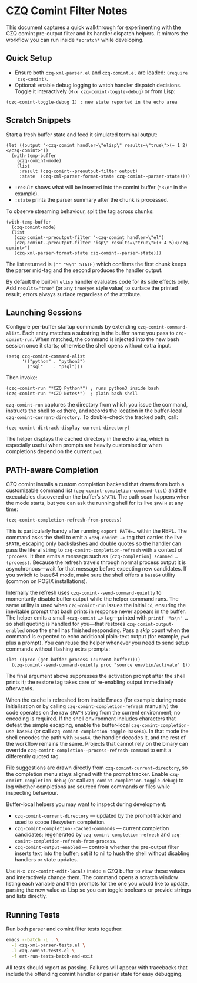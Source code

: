 # CZQ Comint Filter Notes

This document captures a quick walkthrough for experimenting with the CZQ
comint pre-output filter and its handler dispatch helpers.  It mirrors the
workflow you can run inside `*scratch*` while developing.

## Quick Setup
- Ensure both `czq-xml-parser.el` and `czq-comint.el` are loaded: `(require 'czq-comint)`.
- Optional: enable debug logging to watch handler dispatch decisions.  Toggle
  it interactively (`M-x czq-comint-toggle-debug`) or from Lisp:

```elisp
(czq-comint-toggle-debug 1) ; new state reported in the echo area
```

## Scratch Snippets

Start a fresh buffer state and feed it simulated terminal output:

```elisp
(let ((output "<czq-comint handler=\"elisp\" results=\"true\">(+ 1 2)</czq-comint>"))
  (with-temp-buffer
    (czq-comint-mode)
    (list
     :result (czq-comint--preoutput-filter output)
     :state  (czq-xml-parser-format-state czq-comint--parser-state))))
```

- `:result` shows what will be inserted into the comint buffer (`"3\n"` in the example).
- `:state` prints the parser summary after the chunk is processed.

To observe streaming behaviour, split the tag across chunks:

```elisp
(with-temp-buffer
  (czq-comint-mode)
  (list
   (czq-comint--preoutput-filter "<czq-comint handler=\"el")
   (czq-comint--preoutput-filter "isp\" results=\"true\">(+ 4 5)</czq-comint>")
   (czq-xml-parser-format-state czq-comint--parser-state)))
```

The list returned is `("" "9\n" STATE)` which confirms the first chunk keeps
the parser mid-tag and the second produces the handler output.

By default the built-in `elisp` handler evaluates code for its side effects only.
Add `results="true"` (or any `true`/`yes` style value) to surface the printed
result; errors always surface regardless of the attribute.

## Launching Sessions

Configure per-buffer startup commands by extending
`czq-comint-command-alist`.  Each entry matches a substring in the buffer
name you pass to `czq-comint-run`.  When matched, the command is injected into
the new bash session once it starts; otherwise the shell opens without extra
input.

```elisp
(setq czq-comint-command-alist
      '(("python" . "python3")
        ("sql"    . "psql")))
```

Then invoke:

```elisp
(czq-comint-run "*CZQ Python*") ; runs python3 inside bash
(czq-comint-run "*CZQ Notes*")  ; plain bash shell
```

`czq-comint-run` captures the directory from which you issue the command,
instructs the shell to `cd` there, and records the location in the buffer-local
`czq-comint-current-directory`.  To double-check the tracked path, call:

```elisp
(czq-comint-dirtrack-display-current-directory)
```

The helper displays the cached directory in the echo area, which is especially
useful when prompts are heavily customised or when completions depend on the
current `pwd`.

## PATH-aware Completion

CZQ comint installs a custom completion backend that draws from both a
customizable command list (`czq-comint-completion-command-list`) and the
executables discovered on the buffer’s `$PATH`.  The path scan happens when the
mode starts, but you can ask the running shell for its live `$PATH` at any time:

```elisp
(czq-comint-completion-refresh-from-process)
```

This is particularly handy after running `export PATH=…` within the REPL.  The
command asks the shell to emit a `<czq-comint …>` tag that carries the live
`$PATH`, escaping only backslashes and double quotes so the handler can pass the
literal string to `czq-comint-completion-refresh` with a context of `'process`.
It then emits a message
such as `[czq-completion] scanned … (process)`.  Because the refresh travels
through normal process output it is asynchronous—wait for that message before
expecting new candidates.  If you switch to base64 mode, make sure the shell
offers a `base64` utility (common on POSIX installations).

Internally the refresh uses `czq-comint--send-command-quietly` to momentarily
disable buffer output while the helper command runs.  The same utility is used
when `czq-comint-run` issues the initial `cd`, ensuring the inevitable prompt
that bash prints in response never appears in the buffer.  The helper emits a
small `<czq-comint …>` tag—printed with `printf '%s\n' …` so shell quoting is
handled for you—that restores `czq-comint-output-enabled` once the shell has
finished responding.  Pass a *skip* count when the command is expected to echo
additional plain-text output (for example, `pwd` plus a prompt).  You can reuse
the helper whenever you need to send setup commands without flashing extra
prompts:

```elisp
(let ((proc (get-buffer-process (current-buffer))))
  (czq-comint--send-command-quietly proc "source env/bin/activate" 1))
```

The final argument above suppresses the activation prompt after the shell prints
it; the restore tag takes care of re-enabling output immediately afterwards.

When the cache is refreshed from inside Emacs (for example during mode
initialisation or by calling `czq-comint-completion-refresh` manually) the code
operates on the raw `$PATH` string from the current environment; no encoding is
required.  If the shell environment includes characters that defeat the simple
escaping, enable the buffer-local
`czq-comint-completion-use-base64` (or call
`czq-comint-completion-toggle-base64`).  In that mode the shell encodes the path
with `base64`, the handler decodes it, and the rest of the workflow remains the
same.  Projects that cannot rely on the binary can override
`czq-comint-completion--process-refresh-command` to emit a differently quoted
tag.

File suggestions are
drawn directly from `czq-comint-current-directory`, so the completion menu stays
aligned with the prompt tracker.  Enable
`czq-comint-completion-debug` (or call
`czq-comint-completion-toggle-debug`) to log whether completions are sourced
from commands or files while inspecting behaviour.

Buffer-local helpers you may want to inspect during development:

- `czq-comint-current-directory` — updated by the prompt tracker and used to
  scope filesystem completion.
- `czq-comint-completion--cached-commands` — current completion candidates;
  regenerated by `czq-comint-completion-refresh` and
  `czq-comint-completion-refresh-from-process`.
- `czq-comint-output-enabled` — controls whether the pre-output filter inserts
  text into the buffer; set it to nil to hush the shell without disabling
  handlers or state updates.

Use `M-x czq-comint-edit-locals` inside a CZQ buffer to view these values and
interactively change them.  The command opens a scratch window listing each
variable and then prompts for the one you would like to update, parsing the new
value as Lisp so you can toggle booleans or provide strings and lists directly.

## Running Tests

Run both parser and comint filter tests together:

```sh
emacs --batch -L . \
  -l czq-xml-parser-tests.el \
  -l czq-comint-tests.el \
  -f ert-run-tests-batch-and-exit
```

All tests should report as passing.  Failures will appear with tracebacks that
include the offending comint handler or parser state for easy debugging.
